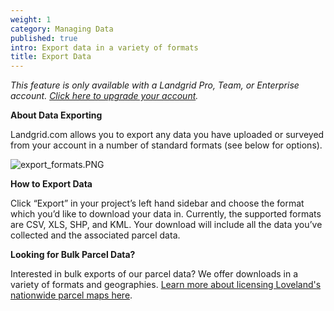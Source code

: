 ```yaml
---
weight: 1
category: Managing Data
published: true
intro: Export data in a variety of formats
title: Export Data
---
```

_This feature is only available with a Landgrid Pro, Team, or Enterprise account. [Click here to upgrade your account](https://thelandgrid.com/plans)._

**About Data Exporting**

Landgrid.com allows you to export any data you have uploaded or surveyed from your account in a number of standard formats (see below for options).

![export_formats.PNG]({{site.baseurl}}/img/export_formats.PNG)

**How to Export Data**

Click “Export” in your project’s left hand sidebar and choose the format which you’d like to download your data in. Currently, the supported formats are CSV, XLS, SHP, and KML. Your download will include all the data you’ve collected and the associated parcel data. 

**Looking for Bulk Parcel Data?**

Interested in bulk exports of our parcel data? We offer downloads in a variety of formats and geographies.
[Learn more about licensing Loveland's nationwide parcel maps here](https://landgrid.com/parcels).
